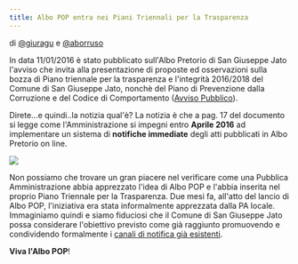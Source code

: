 ```yaml
---
title: Albo POP entra nei Piani Triennali per la Trasparenza
---
```


di [@giuragu](https://twitter.com/giuragu) e [@aborruso](https://twitter.com/aborruso)

In data 11/01/2016 è stato pubblicato sull'Albo Pretorio di San Giuseppe Jato l'avviso che invita alla presentazione di proposte ed osservazioni sulla bozza di Piano triennale per la trasparenza e l'integrità 2016/2018 del Comune di San Giuseppe Jato, nonchè del Piano di Prevenzione dalla Corruzione e del Codice di Comportamento ([Avviso Pubblico](http://156.54.128.62/sgjato/mc/mc_p_dettaglio.php?id_pubbl=1344)).

Direte...e quindi..la notizia qual'è?
La notizia è che a pag. 17 del documento si legge come l'Amministrazione si impegni  entro **Aprile 2016** ad implementare un sistema di **notifiche immediate** degli atti pubblicati in Albo Pretorio on line.

![](http://i.imgur.com/o13Cem3.png)

Non possiamo che trovare un gran piacere nel verificare come una Pubblica Amministrazione abbia apprezzato l'idea di Albo POP e l'abbia inserita nel proprio Piano Triennale per la Trasparenza.
Due mesi fa, all'atto del lancio di Albo POP, l'iniziativa era stata informalmente apprezzata dalla PA locale. Immaginiamo quindi e siamo  fiduciosi che il Comune di San Giuseppe Jato possa considerare l'obiettivo previsto come già raggiunto promuovendo e condividendo formalmente i [canali di notifica già esistenti](http://albopop.it/comune/sangiuseppejato).

**Viva l'Albo POP**!
